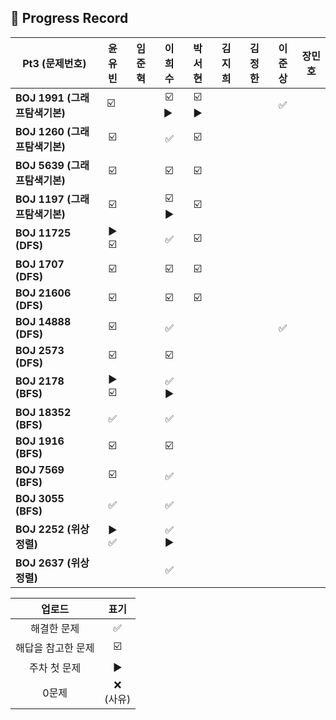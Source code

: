 ## 📍 Progress Record

| **Pt3 (문제번호)**         | **윤유빈**  | **임준혁** |  **이희수**   | **박서현** | **김지희** | **김정한** | **이준상** | **장민호** |
|------------------------|:--------:|:-------:|:----------:|:-------:|:-------:|:-------:|:-------:|:-------:|
| **BOJ 1991 (그래프탐색기본)** |    ☑️ ️️️️️     |         | ☑️ ▶️ ️️️️ |    ☑️ ▶️     |         |        |    ️✅     |         |
| **BOJ 1260 (그래프탐색기본)** |     ️☑️     |         |     ✅      |     ☑️    |         |        |        |         |
| **BOJ 5639 (그래프탐색기본)** |     ☑️     |         |     ☑️     |     ☑️    |         |         |         |         |
| **BOJ 1197 (그래프탐색기본)** |     ☑️     |         |   ☑️ ▶️    |     ☑️    |         |         |         |         |
| **BOJ 11725 (DFS)**    |     ▶️ ☑️     |         |     ✅      |    ☑️     |         |         |         |         |
| **BOJ 1707 (DFS)**     |     ☑️     |         |     ☑️     |    ☑️     |         |         |         |         |
| **BOJ 21606 (DFS)**    |     ☑️     |         |     ☑️     |    ☑️     |         |         |         |         |
| **BOJ 14888 (DFS)**    |      ☑️    |         |      ✅     |         |         |         |     ✅     |         |
| **BOJ 2573 (DFS)**     |      ☑️    |         |     ☑️     |         |         |         |         |         |
| **BOJ 2178 (BFS)**     |    ▶️ ☑️      |         |       ✅  ▶️     |         |         |         |         |         |
| **BOJ 18352 (BFS)**    |    ✅      |         |        ✅     |         |        |         |          |         |
| **BOJ 1916 (BFS)**     |     ☑️     |         |        ☑️       |         |        |         |         |         |
| **BOJ 7569 (BFS)**     |     ☑️     |         |       ✅      |         |         |         |         |         |
| **BOJ 3055 (BFS)**     |     ✅     |         |      ✅       |         |        |         |         |         |
| **BOJ 2252 (위상정렬)**    |   ▶️ ✅       |         |    ✅  ▶️        |         |        |         |         |         |
| **BOJ 2637 (위상정렬)**  |          |         |     ✅       |         |         |         |         |         |






|    업로드     |     표기      |
|:----------:|:-----------:|
|   해결한 문제   |      ✅      |
| 해답을 참고한 문제 |     ☑️      |
|  주차 첫 문제   |     ▶️     |
|    0문제     | ❌ <br/>(사유) |
